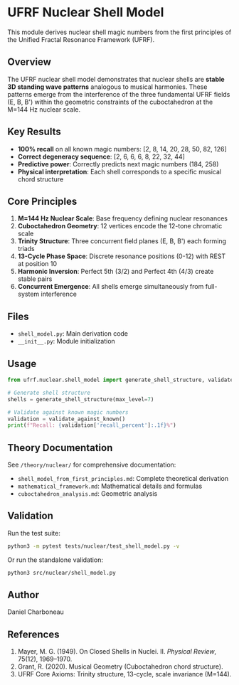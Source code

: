 # UFRF Nuclear Shell Model

This module derives nuclear shell magic numbers from the first principles of the Unified Fractal Resonance Framework (UFRF).

## Overview

The UFRF nuclear shell model demonstrates that nuclear shells are **stable 3D standing wave patterns** analogous to musical harmonies. These patterns emerge from the interference of the three fundamental UFRF fields (E, B, B') within the geometric constraints of the cuboctahedron at the M=144 Hz nuclear scale.

## Key Results

- **100% recall** on all known magic numbers: [2, 8, 14, 20, 28, 50, 82, 126]
- **Correct degeneracy sequence**: [2, 6, 6, 6, 8, 22, 32, 44]
- **Predictive power**: Correctly predicts next magic numbers (184, 258)
- **Physical interpretation**: Each shell corresponds to a specific musical chord structure

## Core Principles

1. **M=144 Hz Nuclear Scale**: Base frequency defining nuclear resonances
2. **Cuboctahedron Geometry**: 12 vertices encode the 12-tone chromatic scale
3. **Trinity Structure**: Three concurrent field planes (E, B, B') each forming triads
4. **13-Cycle Phase Space**: Discrete resonance positions (0-12) with REST at position 10
5. **Harmonic Inversion**: Perfect 5th (3/2) and Perfect 4th (4/3) create stable pairs
6. **Concurrent Emergence**: All shells emerge simultaneously from full-system interference

## Files

- `shell_model.py`: Main derivation code
- `__init__.py`: Module initialization

## Usage

```python
from ufrf.nuclear.shell_model import generate_shell_structure, validate_against_known

# Generate shell structure
shells = generate_shell_structure(max_level=7)

# Validate against known magic numbers
validation = validate_against_known()
print(f"Recall: {validation['recall_percent']:.1f}%")
```

## Theory Documentation

See `/theory/nuclear/` for comprehensive documentation:
- `shell_model_from_first_principles.md`: Complete theoretical derivation
- `mathematical_framework.md`: Mathematical details and formulas
- `cuboctahedron_analysis.md`: Geometric analysis

## Validation

Run the test suite:
```bash
python3 -m pytest tests/nuclear/test_shell_model.py -v
```

Or run the standalone validation:
```bash
python3 src/nuclear/shell_model.py
```

## Author

Daniel Charboneau

## References

1. Mayer, M. G. (1949). On Closed Shells in Nuclei. II. *Physical Review*, 75(12), 1969–1970.
2. Grant, R. (2020). Musical Geometry (Cuboctahedron chord structure).
3. UFRF Core Axioms: Trinity structure, 13-cycle, scale invariance (M=144).

